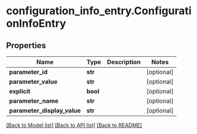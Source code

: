 # configuration_info_entry.ConfigurationInfoEntry

## Properties
Name | Type | Description | Notes
------------ | ------------- | ------------- | -------------
**parameter_id** | **str** |  | [optional] 
**parameter_value** | **str** |  | [optional] 
**explicit** | **bool** |  | [optional] 
**parameter_name** | **str** |  | [optional] 
**parameter_display_value** | **str** |  | [optional] 

[[Back to Model list]](../README.md#documentation-for-models) [[Back to API list]](../README.md#documentation-for-api-endpoints) [[Back to README]](../README.md)


